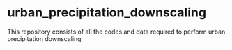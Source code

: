 # urban_precipitation_downscaling
This repository consists of all the codes and data required to perform urban precipitation downscaling
